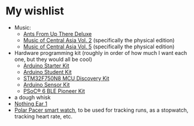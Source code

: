 # My wishlist

- Music:
  - [Ants From Up There Deluxe](https://shop.3hive.com/product/black-country-new-road-ants-from-up-there-deluxe-4xlp)
  - [Music of Central Asia Vol. 2](https://folkways.si.edu/academy-of-maqam/music-of-central-asia-vol-2-invisible-face-of-the-beloved-classical-of-the-tajiks-and-uzbeks/islamica-world/album/smithsonian) (specifically the physical edition)
  - [Music of Central Asia Vol. 5](https://folkways.si.edu/the-badakhshan-ensemble/music-of-central-asia-vol-5-song-and-dance-from-the-pamir-mountains/islamica-world/album/smithsonian) (specifically the physical edition)
- Hardware programming kit (roughly in order of how much I want each one, but they would all be cool)
  - [Arduino Starter Kit](https://store-usa.arduino.cc/collections/kits/products/arduino-starter-kit-multi-language)
  - [Arduino Student Kit](https://store-usa.arduino.cc/collections/kits/products/arduino-student-kit)
  - [STM32F750N8 MCU Discovery Kit](https://www.st.com/en/evaluation-tools/stm32f7508-dk.html)
  - [Arduino Sensor Kit](https://store-usa.arduino.cc/collections/kits/products/arduino-sensor-kit-bundle)
  - [PSoC® 6 BLE Pioneer Kit](https://www.mouser.com/ProductDetail/Cypress-Semiconductor/CY8CKIT-062-BLE?qs=gt1LBUVyoHk%252BnUEs%2FploKw%3D%3D)
- a dough whisk
- [Nothing Ear 1](https://us.nothing.tech/products/ear-1)
- [Polar Pacer smart watch](https://www.polar.com/us-en/pacer), to be used for tracking runs, as a stopwatch, tracking heart rate, etc.
